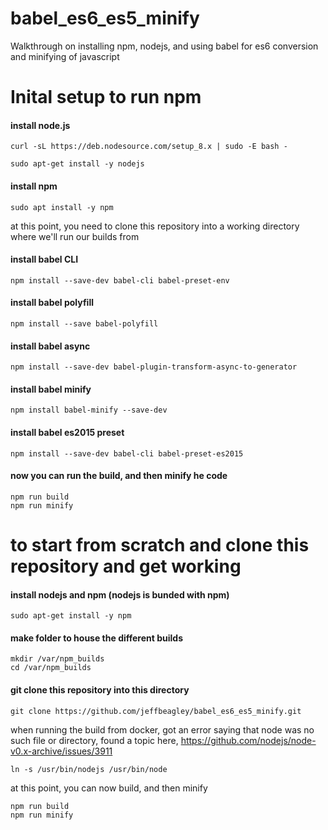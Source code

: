 # babel_es6_es5_minify
Walkthrough on installing npm, nodejs, and using babel for es6 conversion and minifying of javascript

# Inital setup to run npm
#### install node.js
```
curl -sL https://deb.nodesource.com/setup_8.x | sudo -E bash -
```
```
sudo apt-get install -y nodejs
```

#### install npm
```
sudo apt install -y npm
```

at this point, you need to clone this repository into a working directory where we'll run our builds from

#### install babel CLI
```
npm install --save-dev babel-cli babel-preset-env
```

#### install babel polyfill
```
npm install --save babel-polyfill
```

#### install babel async 
```
npm install --save-dev babel-plugin-transform-async-to-generator
```

#### install babel minify
```
npm install babel-minify --save-dev
```

#### install babel es2015 preset
```
npm install --save-dev babel-cli babel-preset-es2015
```

#### now you can run the build, and then minify he code
```
npm run build
npm run minify
```

# to start from scratch and clone this repository and get working
#### install nodejs and npm (nodejs is bunded with npm)
```
sudo apt-get install -y npm
```

#### make folder to house the different builds
```
mkdir /var/npm_builds
cd /var/npm_builds
```

#### git clone this repository into this directory
```
git clone https://github.com/jeffbeagley/babel_es6_es5_minify.git
```



when running the build from docker, got an error saying that node was no such file or directory, found a topic here,
https://github.com/nodejs/node-v0.x-archive/issues/3911
```
ln -s /usr/bin/nodejs /usr/bin/node
```

at this point, you can now build, and then minify
```
npm run build
npm run minify
```
